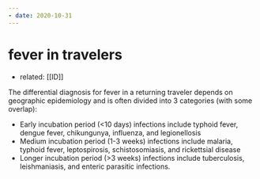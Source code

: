 ```yaml
---
- date: 2020-10-31
---
```


# fever in travelers

- related: [[ID]]

<!-- fever in traveler ddx -->

The differential diagnosis for fever in a returning  traveler depends on geographic epidemiology and is often divided into 3  categories (with some overlap):

- Early incubation period (<10 days) infections include typhoid fever, dengue fever, chikungunya, influenza, and legionellosis
- Medium incubation period (1-3 weeks) infections include malaria, typhoid  fever, leptospirosis, schistosomiasis, and rickettsial disease
- Longer incubation period (>3 weeks) infections include tuberculosis, leishmaniasis, and enteric parasitic infections.
